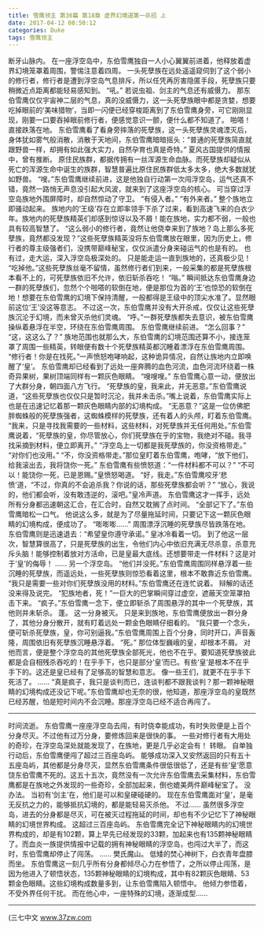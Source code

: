 ```yaml
---
title: 雪鹰领主 第36篇 第18章 虚界幻境道第一杀招 上
date: 2017-04-12 08:50:12
categories: Duke
tags: 雪鹰领主
---
```


断牙山脉内。
在一座浮空岛中，东伯雪鹰独自一人小心翼翼前进着，他释放着虚界幻境笼罩着周围，警惕注意着四周。
一头死孽族在远处遥遥窥伺到了这个弱小的修行者，修行者是遭到浮空岛气息排斥，所以任凭再厉害隐匿手段，死孽族只要稍微近点距离都能轻易感知到。
“吼。”
若说虫祖、剑主的气息还有威慑力。
那东伯雪鹰仅仅宇宙神二层的气息，真的没威慑力，这一头死孽族眼中都是贪婪，想要吃掉眼前的‘美味猎物’，当即一闪便已经穿梭距离到了东伯雪鹰身旁，可它刚刚显现，刚要一口要吞掉眼前修行者，便感觉意识一颤，便什么都不知道了。
啪嗒！
直接跌落在地。
东伯雪鹰看了看身旁摔落的死孽族，这一头死孽族灵魂湮灭后，身体犹如雾气般消散，消散于天地间，东伯雪鹰暗暗摇头：“普通的死孽族简直就跟野兽一样，却拥有如此强大实力，自然孕育也真是奇特。”
夏风古国提供的情报中，曾有推断。
原住民族群，都据传拥有一丝浑源生命血脉。而死孽族却疑似从死亡的浑源生命中诞生的族群，智慧普遍比原住民族群低太多太多，绝大多数就犹如野兽。
“嗖。”东伯雪鹰继续前进，这是他独自行动第一次闯浮空岛，运气还真不错，竟然一路悄无声息没引起大风波，就来到了这座浮空岛的核心。
可当穿过浮空岛族地外围屏障时，却自然惊动了守卫。
“有侵入者。”
“有外来者。”
整个族地立即骚动起来。
族地内的‘王级’存在立即率领手下杀了过来，看到高速飞来的白衣少年。族地内的死孽族精英们却感到惊讶以及不屑！能在族地，实力都不弱，一般也具有较高智慧了。
“这么弱小的修行者，竟然让他侥幸来到了族地？岛上那么多死孽族，竟然都没发现？”这些死孽族精英没将东伯雪鹰放在眼里，因为历史上，修行者的尊主级强者们，没携带巅峰秘宝，仅仅派遣分身来碰运气的也是有的。
也有过，走大运，深入浮空岛极深处的。
只是能走运一直到族地的，还真极少见！
“吃掉他。”这些死孽族丝毫不留情，虽然修行者们到来，一般采集的都是死孽族根本看不上的，可死孽族依旧不允许，依旧斩杀吞吃！
“嗡。”
瞬间抵达东伯雪鹰身边一群的死孽族们，忽然个个啪嗒的软倒在地，便是那位为首的‘王’也惊恐的软倒在地！想要在东伯雪鹰的幻境下保持清醒，一般都得是王级中的顶尖水准了。显然眼前这位‘王’没这等意志。
不过这一次，东伯雪鹰并没有大开杀戒，仅仅让这些死孽族沉沦于幻境，而未曾灭杀他们灵魂。
“呼。”一群死孽族都失去意识，被东伯雪鹰操纵着悬浮在半空，环绕在东伯雪鹰周围。
东伯雪鹰继续前进。
“怎么回事？”
“这，这这么了？”
族地范围也就那么大，东伯雪鹰的幻境范围还算不小，接连笼罩了周围一些精英，转眼便有数十个死孽族精英都沉睡着漂浮在东伯雪鹰周围。
“修行者！你是在找死。”一声愤怒咆哮响起，这种诡异情况，自然让族地内立即唤醒了‘皇’。
东伯雪鹰却已经看到了远处一座奔腾的血色河流，血色河流环绕着一株奇异果树，果树顶端同样有一颗灰色眼睛。
“嗖嗖嗖。”
东伯雪鹰心意一动，便放出了大群分身，朝四面八方飞行。
“死孽族的皇，我来此，并无恶意。”东伯雪鹰说道，“这些死孽族也仅仅只是暂时沉沦，我并未击杀。”嘴上说着，东伯雪鹰实际上也是在迅速记忆着那一颗灰色眼睛内部的幻境构成。
“无恶意？”这是一位仿佛肥胖蜘蛛般的死孽族强者，这蜘蛛模样的死孽族，还有着人的头颅，盯着东伯雪鹰。
“我来，只是寻找我需要的一些材料，这些材料，对死孽族并无任何用处。”东伯雪鹰说着，“死孽族的皇，你尽管放心，你们死孽族在乎的宝物，我绝对不碰。我寻找采摘到材料，便立即离开。”
“浮空岛上一切都是我死孽族的，你没资格带走。”
“对你们也没用。”
“不，你没资格带走。”那位皇盯着东伯雪鹰，咆哮，“放下他们，给我滚出去，我将饶你一死。”
东伯雪鹰有些愤怒道：“一件材料都不可以？”
“不可以！能饶你一死，已是恩赐。”皇愤怒喝道。
“好，我走。”东伯雪鹰咬牙‘悲愤’道，“不过，你真的不会追杀我？你说的话，那些死孽族都会听？”
“放心，我说的，他们都会听，没有敢违逆的，滚吧。”皇冷声道。
东伯雪鹰这才一挥手，远处所有分身都迅速朝这汇合，在汇合时，自然又耽搁了点时间。
“全部记下了。”东伯雪鹰暗松一口气。
他说这么多，就是为了尽量拖延时间，只要记下这一颗灰色眼睛的幻境构成，便成功了。
“嘭嘭嘭……”
周围漂浮沉睡的死孽族尽皆跌落在地。
东伯雪鹰则是迅速退去：“希望皇你遵守承诺。”
皇冰冷看着一切。
到了他这一层次，智慧算很高了，只是死孽族的出生，令他们内心中依旧充满无尽杀意，杀意充斥头脑！能够控制着放对方活命，已是皇最大底线。还想要带走一件材料？这是对于‘皇’的侮辱！
……
另一个浮空岛。
“他们并没死。”东伯雪鹰周围同样悬浮着一些沉睡的死孽族，而遥远处，一些死孽族则惊恐看着这里，根本不敢靠近东伯雪鹰。
“我只是需要一些对你们死孽族没用的材料。”东伯雪鹰还在连忙说着。
辩解的话还没来得及说完。
“犯族地者，死！”一巨大的巴掌瞬间穿过虚空，遮蔽天空笼罩拍击下来。
“疯子。”东伯雪鹰一念下，便立即斩杀了周围悬浮的其中一个死孽族，其他则并未斩杀。
蓬。
这一分身被灭。
只是来到族地，东伯雪鹰便放出一群分身了，其他分身分散开，就有盯着远处一颗金色眼睛仔细看的。
“我只要一个念头，便可斩杀死孽族，皇，你可别逼我。”东伯雪鹰周围上百个分身，同时开口，声音轰隆，周围依旧有死孽族沉睡悬浮着。
“死。”
那位体型巍峨的皇，却根本不屑。
对他而言，便是整个浮空岛的其他死孽族全部死光，他也不在乎。要知道死孽族彼此都是会自相残杀吞吃的！在乎手下，也只是部分‘皇’而已。有些‘皇’是根本不在乎手下的。这还是皇已经有了足够高的智慧和意志。
像一些王们，就更不在乎手下死活了。
……
“真是疯子，我只是谈判而已，连谈判都不跟我谈判？那一颗神秘眼睛的幻境构成还没记下呢。”东伯雪鹰却也无奈的很，他知道，那座浮空岛的皇既然已经苏醒，怕是短时间内不会沉睡。那座浮空岛已经不适合再闯了。
******
时间流逝。
东伯雪鹰一座座浮空岛去闯，有时侥幸能成功，有时失败便是上百个分身尽灭。不过他有过万分身，要修炼回来是很快的事。
一些对修行者有大用处的奇珍，在浮空岛深处就能发现了，在族地，更是几乎必定会有！
转眼。
自单独行动后，东伯雪鹰便闯了超过三百座岛屿。
能够成功深入又安然返回的只有五十五座岛屿，其他都是分身尽灭，显然东伯雪鹰条件很低很低了，还是有些‘皇’愿意饶东伯雪鹰不死的。这五十五次，竟然没有一次允许东伯雪鹰去采集材料，东伯雪鹰都是在族地之外发现的一些奇珍，全部加起来，倒也媲美两件巅峰秘宝了。
没办法。
当初有‘剑主’在，他们是可以和皇硬碰硬的。
现在东伯雪鹰面对‘皇’，是毫无反抗之力的，能够抵抗幻境的，都是能轻易灭杀他。
不过……
虽然很多浮空岛，进去的分身都是尽灭，可在被灭过程拖延的时间，却也有不少记忆下了神秘眼睛的幻境世界构成。
这超过三百座岛屿。
东伯雪鹰完全记下神秘眼睛内的幻境世界构成的，却是有102颗，算上早先已经发现的33颗，加起来也有135颗神秘眼睛了。而血炎一族提供情报中记载的拥有神秘眼睛的浮空岛，也闯过大半了，而这时，东伯雪鹰却停止了闯荡。
……
樊氏魔山。
低矮的焚心神树下，白衣青年盘膝而坐。
东伯雪鹰这一刻几乎所有分身都倾尽心力在参悟了，之所以停止闯荡，是因为他进入了顿悟状态，135颗神秘眼睛的幻境构成，其中有82颗灰色眼睛、53颗金色眼睛。这些幻境构成数量多到，让东伯雪鹰陷入顿悟中。
他倾力参悟着，不受外界任何干扰。
而在他心中，一座特殊的幻境，逐渐成型……
******
(三七中文 www.37zw.com